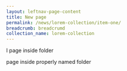 ```yaml
---
layout: leftnav-page-content
title: New page
permalink: /news/lorem-collection/item-one/
breadcrumb: breadcrumd
collection_name: lorem-collection 
---
```


I page inside folder 

page inside properly named folder 
